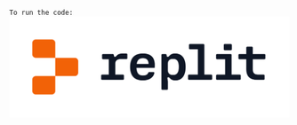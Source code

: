`To run the code:`
 [![Clock Angle Problem](https://github.com/DashingAdi/G18_KOC24_CipherSchools/blob/main/logo%20(1).png)](https://replit.com/@DashingAdi/Clock-Angle)
